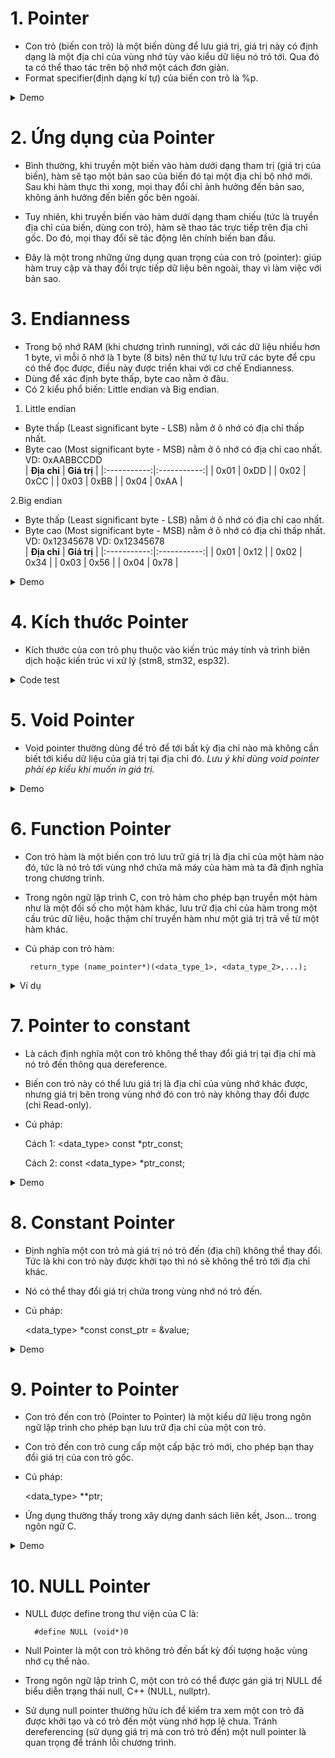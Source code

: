 # 1. Pointer
- Con trỏ (biến con trỏ) là một biến dùng để lưu giá trị, giá trị này có định dạng là một địa chỉ của vùng nhớ tùy vào kiểu dữ liệu nó trỏ tới. Qua đó ta có thể thao tác trên bộ nhớ một cách đơn giản.
- Format specifier(định dạng kí tự) của biến con trỏ là %p.
<details>
<summary>Demo</summary>

    int a = 10;
    int *ptr = &a;
    printf("%p\n%p", ptr, &a);
    *ptr = 19;
    printf("\n%d", a);
</details>

# 2. Ứng dụng của Pointer
- Bình thường, khi truyền một biến vào hàm dưới dạng tham trị (giá trị của biến), hàm sẽ tạo một bản sao của biến đó tại một địa chỉ bộ nhớ mới. Sau khi hàm thực thi xong, mọi thay đổi chỉ ảnh hưởng đến bản sao, không ảnh hưởng đến biến gốc bên ngoài.

- Tuy nhiên, khi truyền biến vào hàm dưới dạng tham chiếu (tức là truyền địa chỉ của biến, dùng con trỏ), hàm sẽ thao tác trực tiếp trên địa chỉ gốc. Do đó, mọi thay đổi sẽ tác động lên chính biến ban đầu.

- Đây là một trong những ứng dụng quan trọng của con trỏ (pointer): giúp hàm truy cập và thay đổi trực tiếp dữ liệu bên ngoài, thay vì làm việc với bản sao.
# 3. Endianness
- Trong bộ nhớ RAM (khi chương trình running), với các dữ liệu nhiều hơn 1 byte, vì mỗi ô nhớ là 1 byte (8 bits) nên thứ tự lưu trữ các byte để cpu có thể đọc được, điều này được triển khai với cơ chế Endianness.
- Dùng để xác định byte thấp, byte cao nằm ở đâu.
- Có 2 kiểu phổ biến: Little endian và Big endian.
1. Little endian
- Byte thấp (Least significant byte - LSB) nằm ở ô nhớ có địa chỉ thấp nhất.
- Byte cao (Most significant byte - MSB) nằm ở ô nhớ có địa chỉ cao nhất.
VD: 0xAABBCCDD  
| **Địa chỉ** | **Giá trị** |
|:-----------:|:-----------:|
| 0x01        | 0xDD        |
| 0x02        | 0xCC        |
| 0x03        | 0xBB        |
| 0x04        | 0xAA        |

2.Big endian
- Byte thấp (Least significant byte - LSB) nằm ở ô nhớ có địa chỉ cao nhất.
- Byte cao (Most significant byte - MSB) nằm ở ô nhớ có địa chỉ thấp nhất.
VD: 0x12345678
VD: 0x12345678  
| **Địa chỉ** | **Giá trị** |
|:-----------:|:-----------:|
| 0x01        | 0x12        |
| 0x02        | 0x34        |
| 0x03        | 0x56        |
| 0x04        | 0x78        |

<details>
<summary>Demo</summary>

    int b = 0x12345678;
    char *p = (char*)&b;
    if (*p == 0x12) printf("Big endian");
    else if(*p == 0x78) printf("Little endian");
</details>

# 4. Kích thước Pointer
- Kích thước của con trỏ phụ thuộc vào kiến trúc máy tính và trình biên dịch hoặc kiến trúc vi xử lý (stm8, stm32, esp32).
<details>
<summary>Code test</summary>

    #include <stdio.h>

    int main(int argc, const char*argv[])
    {
        printf("Sizeof pointer: %d bytes\n", sizeof(int*));
        return 0;
    }
</details>

# 5. Void Pointer
- Void pointer thường dùng để trỏ để tới bất kỳ địa chỉ nào mà không cần biết tới kiểu dữ liệu của giá trị tại địa chỉ đó.
*Lưu ý khi dùng void pointer phải ép kiểu khi muốn in giá trị.*
<details>
<summary>Demo</summary>

    int value = 5;
    double test = 15.7;
    char letter = 'A';

    void *ptr = &value;
    printf("value is: %d\n", *(int*)(ptr));

    ptr = &test;
    printf("value is: %f\n", *(double*)(ptr));

    ptr = &letter;
    printf("value is: %c\n", *(char*)(ptr));
</details>

# 6. Function Pointer
- Con trỏ hàm là một biến con trỏ lưu trữ giá trị là địa chỉ của một hàm nào đó, tức là nó trỏ tới vùng nhớ chứa mã máy của hàm mà ta đã định nghĩa trong chương trình.
- Trong ngôn ngữ lập trình C, con trỏ hàm cho phép bạn truyền một hàm như là một đối số cho một hàm khác, lưu trữ địa chỉ của hàm trong một cấu trúc dữ liệu, hoặc thậm chí truyền hàm như một giá trị trả về từ một hàm khác.
- Cú pháp con trỏ hàm: 
           
       return_type (name_pointer*)(<data_type_1>, <data_type_2>,...);
<details>
<summary>Ví dụ</summary>

    #include <stdio.h>

    // Hàm mẫu 1
    void greetEnglish(){ printf("Hello!\n"); }

    // Hàm mẫu 2
    void greetFrench(){ printf("Bonjour!\n"); }

    int main()
    {
        // Khai báo con trỏ hàm
        void (*ptrToGreet)();

        // Gán địa chỉ của hàm greetEnglish cho con trỏ hàm
        ptrToGreet = greetEnglish;

        // Gọi hàm thông qua con trỏ hàm
        ptrToGreet();  // In ra: Hello!

        // Gán địa chỉ của hàm greetFrench cho con trỏ hàm
        ptrToGreet = greetFrench;

        // Gọi hàm thông qua con trỏ hàm
        (*ptrToGreet)();  // In ra: Bonjour!
        return 0;
    }
</details>

# 7. Pointer to constant
- Là cách định nghĩa một con trỏ không thể thay đổi giá trị tại địa chỉ mà nó trỏ đến thông qua dereference.
- Biến con trỏ này có thể lưu giá trị là địa chỉ của vùng nhớ khác được, nhưng giá trị bên trong vùng nhớ đó con trỏ này không thay đổi được (chỉ Read-only).
- Cú pháp:

    Cách 1: <data_type> const *ptr_const;

    Cách 2: const <data_type> *ptr_const;

<details>
<summary>Demo</summary>

    int value = 5;
    int test = 8;
    int const *ptr_const = &value;

    //*ptr_const = 7;    // wrong
    //ptr_const = &test; // right
   
    printf("value: %d\n", *ptr_const);

    value = 9;
    printf("value: %d\n", *ptr_const);
</details>

# 8. Constant Pointer
- Định nghĩa một con trỏ mà giá trị nó trỏ đến (địa chỉ) không thể thay đổi. Tức là khi con trỏ này được khởi tạo thì nó sẽ không thể trỏ tới địa chỉ khác.
- Nó có thể thay đổi giá trị chứa trong vùng nhớ nó trỏ đến.
- Cú pháp:

    <data_type> *const const_ptr = &value;

<details>
<summary>Demo</summary>

    int value = 5;
    int test = 15;
    int *const const_ptr = &value;

    printf("value: %d\n", *const_ptr);

    *const_ptr = 7;
    printf("value: %d\n", *const_ptr);

    //const_ptr = &test; // wrong
</details>

# 9. Pointer to Pointer
- Con trỏ đến con trỏ (Pointer to Pointer) là một kiểu dữ liệu trong ngôn ngữ lập trình cho phép bạn lưu trữ địa chỉ của một con trỏ.
- Con trỏ đến con trỏ cung cấp một cấp bậc trỏ mới, cho phép bạn thay đổi giá trị của con trỏ gốc. 
- Cú pháp:

    <data_type> **ptr;

- Ứng dụng thường thấy trong xây dựng danh sách liên kết, Json... trong ngôn ngữ C.
<details>
<summary>Demo</summary>

    int value = 42;
    int *ptr1 = &value;  // Con trỏ thường trỏ đến một biến
    int **ptr2 = &ptr1;  // Con trỏ đến con trỏ

    /*
        **ptr2 = &ptr1
        ptr2 = &ptr1;
        *ptr2 = ptr1 = &value;
        **ptr2 = *ptr1 = value
    */

    printf("address of value: %p\n", &value);
    printf("value of ptr1: %p\n", ptr1);

    printf("address of ptr1: %p\n", &ptr1);
    printf("value of ptr2: %p\n", ptr2);

    printf("dereference ptr2 first time: %p\n", *ptr2);
    printf("dereference ptr2 second time: %d\n", **ptr2);
</details>

# 10. NULL Pointer
- NULL được define trong thư viện của C là: 

        #define NULL (void*)0
- Null Pointer là một con trỏ không trỏ đến bất kỳ đối tượng hoặc vùng nhớ cụ thể nào. 
- Trong ngôn ngữ lập trình C, một con trỏ có thể được gán giá trị NULL để biểu diễn trạng thái null, C++ (NULL, nullptr).
- Sử dụng null pointer thường hữu ích để kiểm tra xem một con trỏ đã được khởi tạo và có trỏ đến một vùng nhớ hợp lệ chưa. Tránh dereferencing (sử dụng giá trị mà con trỏ trỏ đến) một null pointer là quan trọng để tránh lỗi chương trình.





